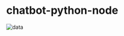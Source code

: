 # chatbot-python-node
![data](https://github.com/redblood639/ChatGPT-python-node/assets/72724141/6c611217-60a5-45af-b307-e184075e3e1d)
